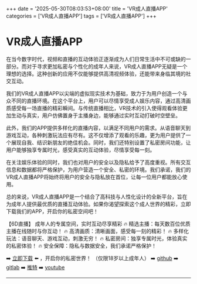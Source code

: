 +++
date = '2025-05-30T08:03:53+08:00'
title = 'VR成人直播APP'
categories = ['VR成人直播APP']
tags = ['VR成人直播APP']
+++

# VR成人直播APP

在当今数字时代，视频和直播的互动体验正逐渐成为人们日常生活中不可或缺的一部分。而对于寻求更加私密与个性化的成年人来说，VR成人直播APP无疑是一个理想的选择。这种创新的应用不仅能够提供高清视频体验，还能带来身临其境的社交互动。

我们的VR成人直播APP以尖端的虚拟现实技术为基础，致力于为用户创造一个与众不同的直播环境。在这个平台上，用户可以尽情享受成人娱乐内容，通过高清画质感受每一场直播的精彩瞬间。与传统直播相比，VR技术的引入使得观看体验更加生动与真实，用户仿佛置身于主播身边，能够通过实时互动打破时空壁垒。

此外，我们的APP提供多样化的直播内容，以满足不同用户的需求。从语音聊天到游戏互动，各种刺激玩法应有尽有。这不仅增添了观看的乐趣，更为用户提供了一个展现自我、结识新朋友的绝佳机会。同时，我们还特别设置了私密房间功能，让用户能够独享专属时光，感受真实的互动体验，尽情享受每一刻。

在关注娱乐体验的同时，我们也对用户的安全以及隐私给予了高度重视。所有交互信息和数据都将严格保护，为用户营造一个安全、私密的环境。我们承诺，我们的VR成人直播APP将始终将用户的安全与隐私放在首位，让每一位用户都能放心使用。

总的来说，VR成人直播APP是一个结合了高科技与人性化设计的全新平台，旨在为成年人提供最优质的直播互动体验。如果你渴望探索这个成人世界的精彩，立即下载我们的APP，开启你的私密空间吧！

【6D直播】
成年人的专属空间，实时互动尽享精彩
🔥 精选主播：每天数百位优质主播在线随时与你互动！
🔥 高清画质：清晰画面，感受每一刻的精彩！
🔥 多样化玩法：语音聊天、游戏互动，刺激无穷！
🔥 私密房间：独享专属时光，体验真实的私密体验！
🔥 安全保障：隐私与数据安全，我们承诺严格保护！

➡️ [立即下载](https://down123.s3.ap-east-1.amazonaws.com/down/down.html?channelCode=blog) ⬅️ ，开启你的私密世界！
（仅限18岁以上成年人）
➡️ [github](https://aldult-live.github.io/)
➡️ [gitlab](https://seo-09598d.gitlab.io/)
➡️ [推特](https://x.com/wegame33)
➡️ [youtube](https://www.youtube.com/@6Dlive)

---
